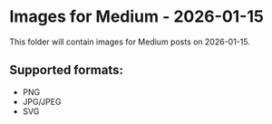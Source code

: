 # Images for Medium - 2026-01-15

This folder will contain images for Medium posts on 2026-01-15.

## Supported formats:
- PNG
- JPG/JPEG
- SVG
